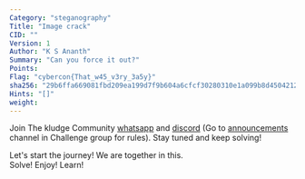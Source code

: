 ```yaml
---
Category: "steganography"
Title: "Image crack"
CID: ""
Version: 1
Author: "K S Ananth"
Summary: "Can you force it out?"
Points: 
Flag: "cybercon{That_w45_v3ry_3a5y}"
sha256: "29b6ffa669081fbd209ea199d7f9b604a6cfcf30280310e1a099b8d4504212e6"
Hints: "[]"
weight: 
---
```


Join The kludge Community [whatsapp](https://chat.whatsapp.com/BoGjuUDnDQu3XyZqA6azxM) and [discord](https://discord.gg/nM5377wjQR) (Go to [announcements](https://discord.com/channels/919858757901643849/1120219125592096879) channel in Challenge group for rules). Stay tuned and keep solving!  

Let's start the journey! We are together in this.  
Solve! Enjoy! Learn!
